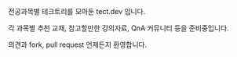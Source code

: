 전공과목별 테크트리를 모아둔 tect.dev 입니다.

각 과목별 추천 교재, 참고할만한 강의자료, QnA 커뮤니티 등을 준비중입니다.

의견과 fork, pull request 언제든지 환영합니다.
